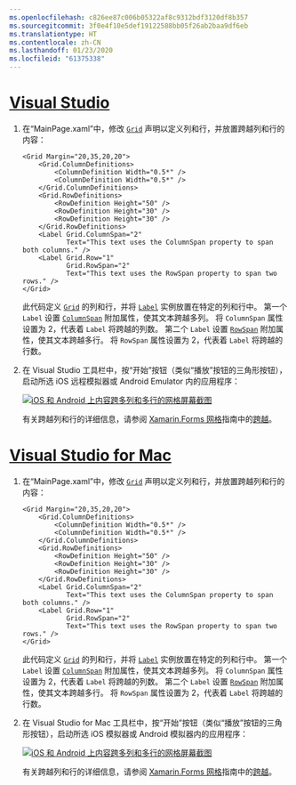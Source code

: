 ```yaml
---
ms.openlocfilehash: c826ee87c006b05322af8c9312bdf3120df8b357
ms.sourcegitcommit: 3f0e4f10e5def19122588bb05f26ab2baa9df6eb
ms.translationtype: HT
ms.contentlocale: zh-CN
ms.lasthandoff: 01/23/2020
ms.locfileid: "61375338"
---
```

# <a name="visual-studiotabvswin"></a>[Visual Studio](#tab/vswin)

1. 在“MainPage.xaml”中，修改 [`Grid`](xref:Xamarin.Forms.Grid) 声明以定义列和行，并放置跨越列和行的内容：

    ```xaml
    <Grid Margin="20,35,20,20">
        <Grid.ColumnDefinitions>
            <ColumnDefinition Width="0.5*" />
            <ColumnDefinition Width="0.5*" />
        </Grid.ColumnDefinitions>
        <Grid.RowDefinitions>
            <RowDefinition Height="50" />
            <RowDefinition Height="30" />
            <RowDefinition Height="30" />
        </Grid.RowDefinitions>
        <Label Grid.ColumnSpan="2"
               Text="This text uses the ColumnSpan property to span both columns." />
        <Label Grid.Row="1"
               Grid.RowSpan="2"
               Text="This text uses the RowSpan property to span two rows." />
    </Grid>
    ```

    此代码定义 [`Grid`](xref:Xamarin.Forms.Grid) 的列和行，并将 [`Label`](xref:Xamarin.Forms.Label) 实例放置在特定的列和行中。 第一个 `Label` 设置 [`ColumnSpan`](xref:Xamarin.Forms.Grid.ColumnSpanProperty) 附加属性，使其文本跨越多列。 将 `ColumnSpan` 属性设置为 2，代表着 `Label` 将跨越的列数。 第二个 `Label` 设置 [`RowSpan`](xref:Xamarin.Forms.Grid.RowSpanProperty) 附加属性，使其文本跨越多行。 将 `RowSpan` 属性设置为 2，代表着 `Label` 将跨越的行数。

1. 在 Visual Studio 工具栏中，按“开始”按钮（类似“播放”按钮的三角形按钮），启动所选 iOS 远程模拟器或 Android Emulator 内的应用程序：

    [![iOS 和 Android 上内容跨多列和多行的网格屏幕截图](../images/span-columns-rows.png "内容跨多列和多行的网格")](../images/span-columns-rows-large.png#lightbox "内容跨多列和多行的网格")

    有关跨越列和行的详细信息，请参阅 [Xamarin.Forms 网格](~/xamarin-forms/user-interface/layouts/grid.md)指南中的[跨越](~/xamarin-forms/user-interface/layouts/grid.md#spans)。

# <a name="visual-studio-for-mactabvsmac"></a>[Visual Studio for Mac](#tab/vsmac)

1. 在“MainPage.xaml”中，修改 [`Grid`](xref:Xamarin.Forms.Grid) 声明以定义列和行，并放置跨越列和行的内容：

    ```xaml
    <Grid Margin="20,35,20,20">
        <Grid.ColumnDefinitions>
            <ColumnDefinition Width="0.5*" />
            <ColumnDefinition Width="0.5*" />
        </Grid.ColumnDefinitions>
        <Grid.RowDefinitions>
            <RowDefinition Height="50" />
            <RowDefinition Height="30" />
            <RowDefinition Height="30" />
        </Grid.RowDefinitions>
        <Label Grid.ColumnSpan="2"
               Text="This text uses the ColumnSpan property to span both columns." />
        <Label Grid.Row="1"
               Grid.RowSpan="2"
               Text="This text uses the RowSpan property to span two rows." />
    </Grid>
    ```

    此代码定义 [`Grid`](xref:Xamarin.Forms.Grid) 的列和行，并将 [`Label`](xref:Xamarin.Forms.Label) 实例放置在特定的列和行中。 第一个 `Label` 设置 [`ColumnSpan`](xref:Xamarin.Forms.Grid.ColumnSpanProperty) 附加属性，使其文本跨越多列。 将 `ColumnSpan` 属性设置为 2，代表着 `Label` 将跨越的列数。 第二个 `Label` 设置 [`RowSpan`](xref:Xamarin.Forms.Grid.RowSpanProperty) 附加属性，使其文本跨越多行。 将 `RowSpan` 属性设置为 2，代表着 `Label` 将跨越的行数。

1. 在 Visual Studio for Mac 工具栏中，按“开始”按钮（类似“播放”按钮的三角形按钮），启动所选 iOS 模拟器或 Android 模拟器内的应用程序：

    [![iOS 和 Android 上内容跨多列和多行的网格屏幕截图](../images/span-columns-rows.png "内容跨多列和多行的网格")](../images/span-columns-rows-large.png#lightbox "内容跨多列和多行的网格")

    有关跨越列和行的详细信息，请参阅 [Xamarin.Forms 网格](~/xamarin-forms/user-interface/layouts/grid.md)指南中的[跨越](~/xamarin-forms/user-interface/layouts/grid.md#spans)。
